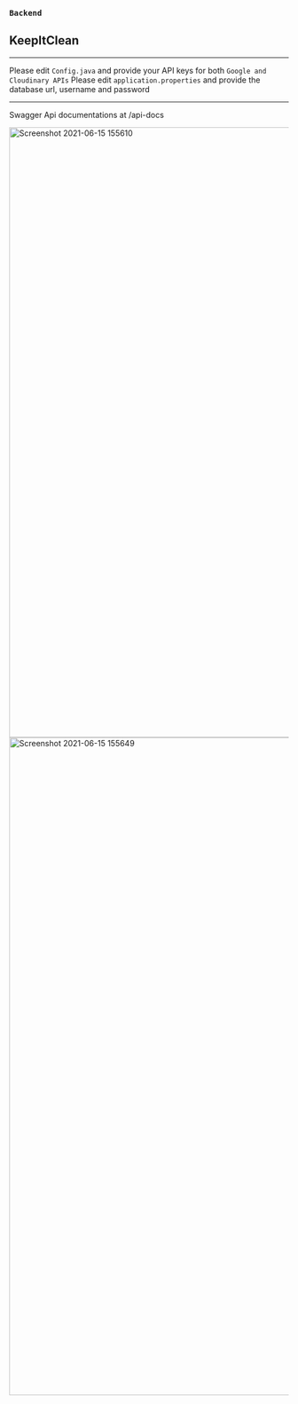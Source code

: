 ### `Backend`
## KeepItClean
____

Please edit `Config.java` and provide your API keys for both  `Google and Cloudinary APIs`
Please edit `application.properties` and provide the database url, username and password

____
Swagger Api documentations at /api-docs


<img width="1100" alt="Screenshot 2021-06-15 155610" src="https://user-images.githubusercontent.com/54858105/122065616-624e2400-cdf2-11eb-9f0f-5e325e71f0c6.png">
<img width="1186" alt="Screenshot 2021-06-15 155649" src="https://user-images.githubusercontent.com/54858105/122065620-62e6ba80-cdf2-11eb-8e87-06c70c7785d6.png">
